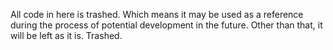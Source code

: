 <p>
    All code in here is trashed. Which means it may be used as a reference during the process of potential development in the future. Other than that, it will be left as it is. Trashed.
</p>